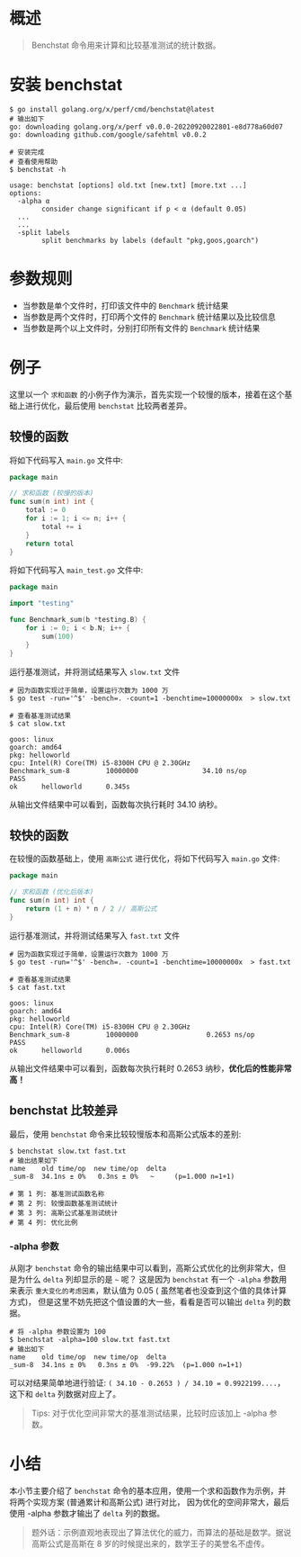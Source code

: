 # 概述

> Benchstat 命令用来计算和比较基准测试的统计数据。

# 安装 benchstat

```shell
$ go install golang.org/x/perf/cmd/benchstat@latest
# 输出如下
go: downloading golang.org/x/perf v0.0.0-20220920022801-e8d778a60d07
go: downloading github.com/google/safehtml v0.0.2

# 安装完成
# 查看使用帮助
$ benchstat -h

usage: benchstat [options] old.txt [new.txt] [more.txt ...]
options:
  -alpha α
        consider change significant if p < α (default 0.05)
  ...
  ...
  -split labels
        split benchmarks by labels (default "pkg,goos,goarch")

```

# 参数规则

- 当参数是单个文件时，打印该文件中的 `Benchmark` 统计结果
- 当参数是两个文件时，打印两个文件的 `Benchmark` 统计结果以及比较信息
- 当参数是两个以上文件时，分别打印所有文件的 `Benchmark` 统计结果

# 例子

这里以一个 `求和函数` 的小例子作为演示，首先实现一个较慢的版本，接着在这个基础上进行优化，最后使用 `benchstat` 比较两者差异。

## 较慢的函数

将如下代码写入 `main.go` 文件中:

```go
package main

// 求和函数 (较慢的版本)
func sum(n int) int {
	total := 0
	for i := 1; i <= n; i++ {
		total += i
	}
	return total
}
```

将如下代码写入 `main_test.go` 文件中:

```go
package main

import "testing"

func Benchmark_sum(b *testing.B) {
	for i := 0; i < b.N; i++ {
		sum(100)
	}
}
```

运行基准测试，并将测试结果写入 `slow.txt` 文件

```shell
# 因为函数实现过于简单，设置运行次数为 1000 万
$ go test -run='^$' -bench=. -count=1 -benchtime=10000000x  > slow.txt

# 查看基准测试结果
$ cat slow.txt 

goos: linux
goarch: amd64
pkg: helloworld
cpu: Intel(R) Core(TM) i5-8300H CPU @ 2.30GHz
Benchmark_sum-8         10000000                34.10 ns/op
PASS
ok      helloworld      0.345s
```

从输出文件结果中可以看到，函数每次执行耗时 34.10 纳秒。

## 较快的函数

在较慢的函数基础上，使用 `高斯公式` 进行优化，将如下代码写入 `main.go` 文件:

```go
package main

// 求和函数 (优化后版本)
func sum(n int) int {
	return (1 + n) * n / 2 // 高斯公式
}
```

运行基准测试，并将测试结果写入 `fast.txt` 文件

```shell
# 因为函数实现过于简单，设置运行次数为 1000 万
$ go test -run='^$' -bench=. -count=1 -benchtime=10000000x  > fast.txt

# 查看基准测试结果
$ cat fast.txt 

goos: linux
goarch: amd64
pkg: helloworld
cpu: Intel(R) Core(TM) i5-8300H CPU @ 2.30GHz
Benchmark_sum-8         10000000                 0.2653 ns/op
PASS
ok      helloworld      0.006s
```

从输出文件结果中可以看到，函数每次执行耗时 0.2653 纳秒，**优化后的性能非常高！**

## benchstat 比较差异

最后，使用 `benchstat` 命令来比较较慢版本和高斯公式版本的差别:

```shell
$ benchstat slow.txt fast.txt
# 输出结果如下
name    old time/op  new time/op  delta
_sum-8  34.1ns ± 0%   0.3ns ± 0%   ~     (p=1.000 n=1+1)

# 第 1 列: 基准测试函数名称 
# 第 2 列: 较慢函数基准测试统计
# 第 3 列: 高斯公式基准测试统计
# 第 4 列: 优化比例
```

### -alpha 参数

从刚才 `benchstat` 命令的输出结果中可以看到，高斯公式优化的比例非常大，但是为什么 `delta` 列却显示的是 `~` 呢？
这是因为 `benchstat` 有一个 `-alpha` 参数用来表示 `重大变化的考虑因素`，默认值为 0.05 (
虽然笔者也没查到这个值的具体计算方式)，
但是这里不妨先把这个值设置的大一些，看看是否可以输出 `delta` 列的数据。

```shell
# 将 -alpha 参数设置为 100
$ benchstat -alpha=100 slow.txt fast.txt
# 输出如下
name    old time/op  new time/op  delta
_sum-8  34.1ns ± 0%   0.3ns ± 0%  -99.22%  (p=1.000 n=1+1)
```

可以对结果简单地进行验证: `( 34.10 - 0.2653 ) / 34.10 = 0.9922199....`，这下和 `delta` 列数据对应上了。

> Tips: 对于优化空间非常大的基准测试结果，比较时应该加上 -alpha 参数。

# 小结

本小节主要介绍了 `benchstat` 命令的基本应用，使用一个求和函数作为示例，并将两个实现方案 (普通累计和高斯公式) 进行对比，
因为优化的空间非常大，最后使用 -alpha 参数才输出了 `delta` 列的数据。

> 题外话：示例直观地表现出了算法优化的威力，而算法的基础是数学。据说高斯公式是高斯在 8 岁的时候提出来的，数学王子的美誉名不虚传。
